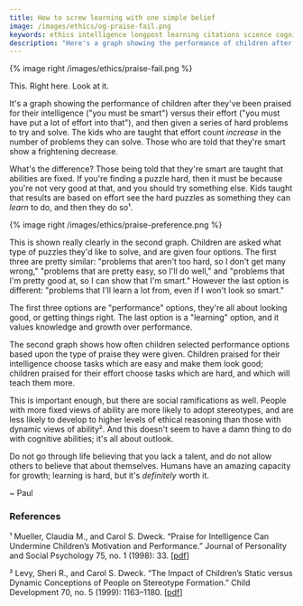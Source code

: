 ```yaml
---
title: How to screw learning with one simple belief
image: /images/ethics/og-praise-fail.png
keywords: ethics intelligence longpost learning citations science cognition
description: "Here's a graph showing the performance of children after they've been praised for their intelligence versus their effort, and given a series of problems to solve. The praised for effort show an increase in performance. Those praised for intelligence show a frightening decrease."
---
```


{% image right /images/ethics/praise-fail.png %}

This. Right here. Look at it.

It's a graph showing the performance of children after they've been praised for
their intelligence ("you must be smart") versus their effort ("you must have
put a lot of effort into that"), and then given a series of hard problems to
try and solve. The kids who are taught that effort count *increase* in the
number of problems they can solve. Those who are told that they're smart show a
frightening decrease.

<!--more-->

What's the difference? Those being told that they're smart are taught that
abilities are fixed. If you're finding a puzzle hard, then it must be because
you're not very good at that, and you should try something else. Kids taught
that results are based on effort see the hard puzzles as something they can
*learn* to do, and then they do so¹.

{% image right /images/ethics/praise-preference.png %}

This is shown really clearly in the second graph. Children are asked what type
of puzzles they'd like to solve, and are given four options. The first three
are pretty similar: "problems that aren't too hard, so I don't get many wrong,"
"problems that are pretty easy, so I'll do well," and "problems that I'm pretty
good at, so I can show that I'm smart." However the last option is different:
"problems that I'll learn a lot from, even if I won't look so smart."

The first three options are "performance" options, they're all about looking
good, or getting things right. The last option is a "learning" option, and it
values knowledge and growth over performance.

The second graph shows how often children selected performance options based
upon the type of praise they were given. Children praised for their
intelligence choose tasks which are easy and make them look good; children
praised for their effort choose tasks which are hard, and which will teach them
more.

This is important enough, but there are social ramifications as well. People
with more fixed views of ability are more likely to adopt stereotypes, and are
less likely to develop to higher levels of ethical reasoning than those with
dynamic views of ability². And this doesn't seem to have a damn thing to do
with cognitive abilities; it's all about outlook.

Do not go through life believing that you lack a talent, and do not allow
others to believe that about themselves. Humans have an amazing capacity for
growth; learning is hard, but it's *definitely* worth it.

~ Paul

### References

¹ Mueller, Claudia M., and Carol S. Dweck. “Praise for Intelligence Can Undermine Children’s Motivation and Performance.” Journal of Personality and Social Psychology 75, no. 1 (1998): 33. \[[pdf](http://www.uky.edu/~eushe2/mrg/MuellerDweck1998.pdf)\]

² Levy, Sheri R., and Carol S. Dweck. “The Impact of Children’s Static versus Dynamic Conceptions of People on Stereotype Formation.” Child Development 70, no. 5 (1999): 1163–1180. \[[pdf](http://www.stanford-knowledgebase.org/dept/psychology/cgi-bin/drupalm/system/files/Children%27s%20static%20vs%20dynamic%20person%20conceptions%20as%20predictors%20of%20their%20stereotype%20information.pdf)\]


